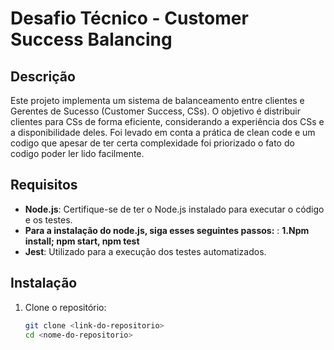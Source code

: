 # Desafio Técnico - Customer Success Balancing

## Descrição

Este projeto implementa um sistema de balanceamento entre clientes e Gerentes de Sucesso (Customer Success, CSs). O objetivo é distribuir clientes para CSs de forma eficiente, considerando a experiência dos CSs e a disponibilidade deles. Foi levado em conta a prática de clean code e um codigo que apesar de ter certa complexidade foi priorizado o fato do codigo poder ler lido facilmente.

## Requisitos

- **Node.js**: Certifique-se de ter o Node.js instalado para executar o código e os testes.
- **Para a instalação do node.js, siga esses seguintes passos:** : **1.Npm install; npm start, npm test**
- **Jest**: Utilizado para a execução dos testes automatizados.

## Instalação

1. Clone o repositório:
   ```bash
   git clone <link-do-repositorio>
   cd <nome-do-repositorio>
